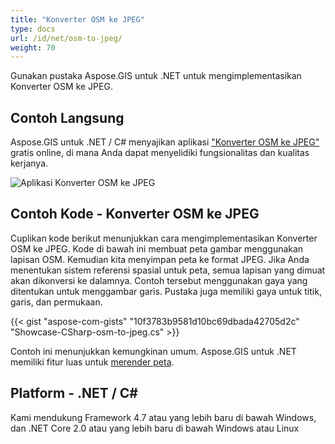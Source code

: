 ```yaml
---
title: "Konverter OSM ke JPEG"
type: docs
url: /id/net/osm-to-jpeg/
weight: 70
---
```


Gunakan pustaka Aspose.GIS untuk .NET untuk mengimplementasikan Konverter OSM ke JPEG.

## **Contoh Langsung**

Aspose.GIS untuk .NET / C# menyajikan aplikasi ["Konverter OSM ke JPEG"](https://products.aspose.app/gis/viewer/osm-to-jpeg) gratis online, di mana Anda dapat menyelidiki fungsionalitas dan kualitas kerjanya.

![Aplikasi Konverter OSM ke JPEG](viewer.png)

## **Contoh Kode - Konverter OSM ke JPEG**

Cuplikan kode berikut menunjukkan cara mengimplementasikan Konverter OSM ke JPEG. Kode di bawah ini membuat peta gambar menggunakan lapisan OSM. Kemudian kita menyimpan peta ke format JPEG. Jika Anda menentukan sistem referensi spasial untuk peta, semua lapisan yang dimuat akan dikonversi ke dalamnya.
Contoh tersebut menggunakan gaya yang ditentukan untuk menggambar garis. Pustaka juga memiliki gaya untuk titik, garis, dan permukaan.

{{< gist "aspose-com-gists" "10f3783b9581d10bc69dbada42705d2c" "Showcase-CSharp-osm-to-jpeg.cs" >}}

Contoh ini menunjukkan kemungkinan umum. Aspose.GIS untuk .NET memiliki fitur luas untuk [merender peta](https://docs.aspose.com/gis/net/map-rendering/).

## **Platform - .NET / C#**

Kami mendukung Framework 4.7 atau yang lebih baru di bawah Windows, dan .NET Core 2.0 atau yang lebih baru di bawah Windows atau Linux
